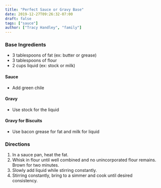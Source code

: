 ```yaml
---
title: "Perfect Sauce or Gravy Base"
date: 2019-12-27T09:26:32-07:00
draft: false
tags: ["sauce"]
author: ["Tracy Handley", "family"]
---
```


### Base Ingredients
- 3 tablespoons of fat (ex: butter or grease)
- 3 tablespoons of flour
- 2 cups liquid (ex: stock or milk)

#### Sauce
- Add green chile
#### Gravy 
- Use stock for the liquid
#### Gravy for Biscuits
- Use bacon grease for fat and milk for liquid

### Directions
1. In a sauce pan, heat the fat. 
1. Whisk in flour until well combined and no unincorporated flour remains. Brown for two minutes. 
1. Slowly add liquid while stirring constantly. 
1. Stirring constantly, bring to a simmer and cook until desired consistency. 
